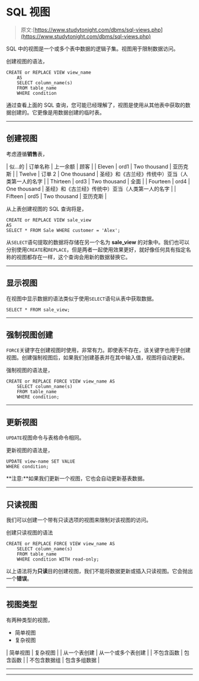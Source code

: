 # SQL 视图

> 原文:[https://www.studytonight.com/dbms/sql-views.php](https://www.studytonight.com/dbms/sql-views.php)

SQL 中的视图是一个或多个表中数据的逻辑子集。视图用于限制数据访问。

创建视图的语法，

```
CREATE or REPLACE VIEW view_name 
    AS
    SELECT column_name(s)
    FROM table_name
    WHERE condition
```

通过查看上面的 SQL 查询，您可能已经理解了，视图是使用从其他表中获取的数据创建的。它更像是用数据创建的临时表。

* * *

## 创建视图

考虑遵循**销售**表，

| 似…的 | 订单名称 | 上一余额 | 顾客 |
| Eleven | ord1 | Two thousand | 亚历克斯 |
| Twelve | 订单 2 | One thousand | 圣经》和《古兰经》传统中）亚当（人类第一人的名字 |
| Thirteen | ord3 | Two thousand | 全面 |
| Fourteen | ord4 | One thousand | 圣经》和《古兰经》传统中）亚当（人类第一人的名字 |
| Fifteen | ord5 | Two thousand | 亚历克斯 |

从上表创建视图的 SQL 查询将是，

```
CREATE or REPLACE VIEW sale_view 
AS 
SELECT * FROM Sale WHERE customer = 'Alex';
```

从`SELECT`语句提取的数据将存储在另一个名为 **sale_view** 的对象中。我们也可以分别使用`CREATE`和`REPLACE`，但是两者一起使用效果更好，就好像任何具有指定名称的视图都存在一样，这个查询会用新的数据替换它。

* * *

## 显示视图

在视图中显示数据的语法类似于使用`SELECT`语句从表中获取数据。

```
SELECT * FROM sale_view;
```

* * *

## 强制视图创建

`FORCE`关键字在创建视图时使用，非常有力。即使表不存在，该关键字也用于创建视图。创建强制视图后，如果我们创建基表并在其中输入值，视图将自动更新。

强制视图的语法是，

```
CREATE or REPLACE FORCE VIEW view_name AS
    SELECT column_name(s)
    FROM table_name
    WHERE condition;
```

* * *

## 更新视图

`UPDATE`视图命令与表格命令相同。

更新视图的语法是，

```
UPDATE view-name SET VALUE
WHERE condition;
```

**注意:**如果我们更新一个视图，它也会自动更新基表数据。

* * *

## 只读视图

我们可以创建一个带有只读选项的视图来限制对该视图的访问。

创建只读视图的语法

```
CREATE or REPLACE FORCE VIEW view_name AS
    SELECT column_name(s)
    FROM table_name
    WHERE condition WITH read-only; 
```

以上语法将为**只读**目的创建视图，我们不能将数据更新或插入只读视图。它会抛出一个**错误**。

* * *

## 视图类型

有两种类型的视图，

*   简单视图
*   复杂视图

| 简单视图 | 复杂视图 |
| 从一个表创建 | 从一个或多个表创建 |
| 不包含函数 | 包含函数 |
| 不包含数据组 | 包含多组数据 |

* * *

* * *